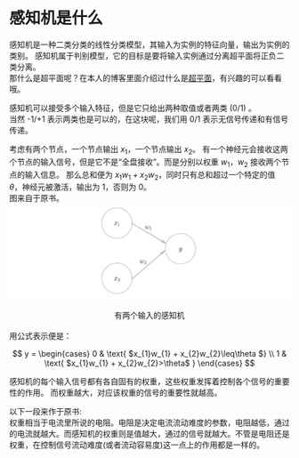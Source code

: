 # 感知机是什么

感知机是一种二类分类的线性分类模型，其输入为实例的特征向量，输出为实例的类别。
感知机属于判别模型，它的目标是要将输入实例通过分离超平面将正负二类分离。
<br>
那什么是超平面呢？在本人的博客里面介绍过什么是[超平面](https://www.jianshu.com/p/2dadd6f8cdbd)，有兴趣的可以看看哦。

感知机可以接受多个输入特征，但是它只给出两种取值或者两类 (0/1) 。
<br>
当然 -1/+1 表示两类也是可以的，在这块呢，我们用 0/1 表示无信号传递和有信号传递。

考虑有两个节点，一个节点输出 $x_{1}$，一个节点输出 $x_{2}$。
有一个神经元会接收这两个节点的输入信号，但是它不是“全盘接收”。而是分别以权重 $w_{1}$，$w_{2}$ 接收两个节点的输入信息。
那么总和便为 $x_{1}w_{1} + x_{2}w_{2}$，同时只有总和超过一个特定的值 $\theta$，神经元被激活，输出为 1，否则为 0。
<br>
图来自于原书。
<br>
![](images/2_1.png)
<center>
        有两个输入的感知机
</center>

<br>
用公式表示便是：

$$
y  =
\begin{cases}
0   & \text{ $x_{1}w_{1} + x_{2}w_{2}\leq\theta $} \\
1   & \text{ $x_{1}w_{1} + x_{2}w_{2}>\theta$ }
\end{cases}
$$

感知机的每个输入信号都有各自固有的权重，这些权重发挥着控制各个信号的重要性的作用。
而权重越大，对应该权重的信号的重要性就越高。

以下一段来作于原书:
<br>
权重相当于电流里所说的电阻。电阻是决定电流流动难度的参数，电阻越低，通过的电流就越大。而感知机的权重则是值越大，通过的信号就越大。不管是电阻还是权重，在控制信号流动难度(或者流动容易度)这一点上的作用都是一样的。